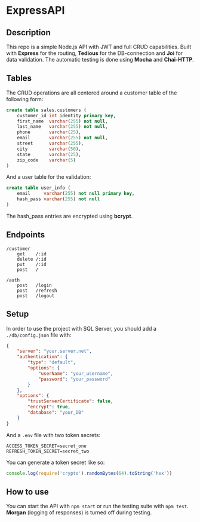 # ExpressAPI
## Description
This repo is a simple Node.js API with JWT and full CRUD capabilities. Built with **Express** for the routing, **Tedious** for the DB-connection and **Joi** for data validation. The automatic testing is done using **Mocha** and **Chai-HTTP**.

## Tables
The CRUD operations are all centered around a customer table of the following form:
```sql
create table sales.customers (
    customer_id int identity primary key,
    first_name  varchar(255) not null,
    last_name   varchar(255) not null,
    phone       varchar(25),
    email       varchar(255) not null,
    street      varchar(255),
    city        varchar(50),
    state       varchar(25),
    zip_code    varchar(5)
)
```
And a user table for the validation:
```sql
create table user_info (
    email     varchar(255) not null primary key,
    hash_pass varchar(255) not null
)
```

The hash_pass entries are encrypted using **bcrypt**.

## Endpoints
```
/customer
    get    /:id
    delete /:id
    put    /:id
    post   /

/auth
    post   /login
    post   /refresh
    post   /logout
```

## Setup
In order to use the project with SQL Server, you should add a `./db/config.json` file with:
```json
{  
    "server": "your.server.net", 
    "authentication": {
        "type": "default",
        "options": {
            "userName": "your_username", 
            "password": "your_password" 
        }
    },
    "options": {
        "trustServerCertificate": false,
        "encrypt": true,
        "database": "your_DB"
    }
} 
```
And a `.env` file with two token secrets:
```
ACCESS_TOKEN_SECRET=secret_one
REFRESH_TOKEN_SECRET=secret_two
```
You can generate a token secret like so:
```js
console.log(require('crypto').randomBytes(64).toString('hex'))
```
## How to use
You can start the API with `npm start` or run the testing suite with `npm test`. **Morgan** (logging of responses) is turned off during testing. 
